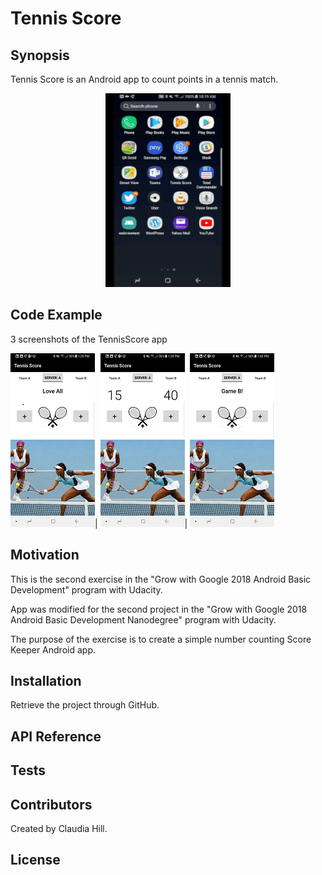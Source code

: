 # Tennis Score

## Synopsis

Tennis Score is an Android app to count points in a tennis match.

<p align="center">
 <kbd><img width="200" height="310" src="readme_assets/tennis_animated.gif"></kbd>
</p>

## Code Example

3 screenshots of the TennisScore app

![Beginning Screen](https://github.com/hillc255/TennisScore/blob/master/app/src/main/res/drawable/readme1.png)|
![Tennis score in progress](https://github.com/hillc255/TennisScore/blob/master/app/src/main/res/drawable/readme2.png)|
![Tennis score game](https://github.com/hillc255/TennisScore/blob/master/app/src/main/res/drawable/readme3.png)

## Motivation

This is the second exercise in the "Grow with Google 2018 Android Basic Development" program with Udacity. 

App was modified for the second project in the "Grow with Google 2018 Android Basic Development Nanodegree" program with Udacity.  

The purpose of the exercise is to create a simple number counting Score Keeper Android app.

## Installation

Retrieve the project through GitHub.

## API Reference

## Tests

## Contributors

Created by Claudia Hill.

## License

